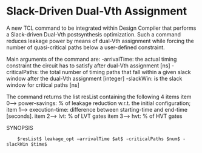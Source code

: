 # Slack-Driven Dual-Vth Assignment

A new TCL command to be integrated within Design Compiler that performs a Slack-driven Dual-Vth postsynthesis optimization. Such a command reduces leakage power by means of dual-Vth assignment while forcing the number of quasi-critical paths below a user-defined constraint.

Main arguments of the command are:
         -arrivalTime: the actual timing constraint the circuit has to satisfy after dual-Vth assignment [ns]
         -criticalPaths: the total number of timing paths that fall within a given slack window after the dual-Vth assignment [integer]
          -slackWin: is the slack window for critical paths [ns]

The command returns the list resList containing the following 4 items
         item 0--> power-savings: % of leakage reduction w.r.t. the initial configuration; 
         item 1--> execution-time: difference between starting-time and end-time [seconds].
         item 2--> lvt: % of LVT gates
         item 3--> hvt: % of HVT gates
  
SYNOPSIS
    
        $resList$ leakage_opt –arrivalTime $at$ -criticalPaths $num$ -slackWin $time$


